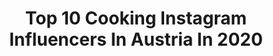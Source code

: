 ---
title: Top 10 Cooking Instagram Influencers In Austria In 2020
description: Identify the most popular Instagram accounts on inBeat.
platform: Instagram
profiles:
  - username: "nenifood"
    fullname: >-
      N E N I Restaurants
    location: "Austria"
    followers: 62389
    engagement: 136
    commentsToLikes: 0.033062
    avatar: "https://scontent-ams4-1.cdninstagram.com/v/t51.2885-19/s320x320/27573508_197246604345305_2676899098069565440_n.jpg?_nc_ht=scontent-ams4-1.cdninstagram.com&_nc_ohc=4CTutvOc5RcAX93isZ-&oh=880909085399e2ce240643e9e2024c49&oe=5EB38DBE"
    verified: false
    hashtags: "#vegetarianfood, #vegan, #humus, #neniwien"
  - username: "ich_verstehe_es_blog"
    fullname: >-
      ELISABETH KLOPF
    location: "Austria"
    followers: 7026
    engagement: 640
    commentsToLikes: 0.123116
    avatar: "https://scontent-ams4-1.cdninstagram.com/v/t51.2885-19/s320x320/91503035_1508693982633950_3588351592765587456_n.jpg?_nc_ht=scontent-ams4-1.cdninstagram.com&_nc_ohc=OEIKBxJwRIwAX93EHjI&oh=e7babe72a0ee5d1282a4817c29c881dc&oe=5EBB4F41"
    verified: false
    hashtags: "#ichversteheesblog, #reisenmitkind, #weinempfehlung, #schwarzweiss"
  - username: "shannonroseblog"
    fullname: >-
      Shannon Rose 🌹
    location: "Austria"
    followers: 6296
    engagement: 454
    commentsToLikes: 0.250031
    avatar: "https://scontent-lht6-1.cdninstagram.com/v/t51.2885-19/s320x320/87333865_1571631036309361_3076675976831172608_n.jpg?_nc_ht=scontent-lht6-1.cdninstagram.com&_nc_ohc=t_PDv5tI1oIAX_QCOMi&oh=4703c12fba78460778d6a10d2214e8fb&oe=5EB9D902"
    verified: false
    hashtags: "#fauxfurcoat, #travelblogging, #solotraveller, #yslbag"
  - username: "catharina_rf"
    fullname: >-
      
    location: "Austria"
    followers: 77024
    engagement: 461
    commentsToLikes: 0.247571
    avatar: "https://scontent-bos3-1.cdninstagram.com/v/t51.2885-19/s320x320/87233672_301045210857881_2654045452533497856_n.jpg?_nc_ht=scontent-bos3-1.cdninstagram.com&_nc_ohc=YF36oDeDaiAAX9FUfHZ&oh=a1382b1fef7fa9e9564a56ccc6b9c2e7&oe=5EBA332C"
    verified: false
    hashtags: "#familytime, #lifestyle, #interiorinspo, #meinbaellebad"
  - username: "twosisterslivinglife"
    fullname: >-
      Aɴᴛᴏɴɪᴀ﹠Nɪɴᴀ AUT/World
    location: "Austria"
    followers: 5609
    engagement: 1529
    commentsToLikes: 0.275098
    avatar: "https://scontent-ort2-1.cdninstagram.com/v/t51.2885-19/s320x320/56890535_393176574611605_3877788124583034880_n.jpg?_nc_ht=scontent-ort2-1.cdninstagram.com&_nc_ohc=uAK1mBpZYFQAX-UadGp&oh=7f6dd45885e8b4ccd8f3c4b84f45691c&oe=5EBC711F"
    verified: false
    hashtags: "#healthyfoodie, #onlyonebread, #daysofsmallthings, #greenfood"
  - username: "kathikara"
    fullname: >-
      KATHI | VIENNA LIFESTYLE VIBES
    location: "Austria"
    followers: 8862
    engagement: 704
    commentsToLikes: 0.071659
    avatar: "https://scontent-lhr8-1.cdninstagram.com/v/t51.2885-19/s320x320/91846356_684267002384969_3481808099990306816_n.jpg?_nc_ht=scontent-lhr8-1.cdninstagram.com&_nc_ohc=gSOo-2yfCxcAX9B24II&oh=d52073ab207ccc9353856d842d1d03fa&oe=5EBC89DF"
    verified: false
    hashtags: "#fashionblogger, #door, #kaffeemaschine, #mitfahren"
  - username: "coach_romana"
    fullname: >-
      Romana Ramschak (Austria)
    location: "Austria"
    followers: 33514
    engagement: 198
    commentsToLikes: 0.045343
    avatar: "https://scontent-sin6-2.cdninstagram.com/v/t51.2885-19/s320x320/76881977_2305468396224244_8091835874494382080_n.jpg?_nc_ht=scontent-sin6-2.cdninstagram.com&_nc_ohc=yoP1RQJ8FisAX87VO2u&oh=e73ea41c35ec59f658d7e116d893fada&oe=5EA2048D"
    verified: false
    hashtags: "#mentalcoaching, #fitathome, #staypositive, #highheels"
  - username: "herumfotografiert"
    fullname: >-
      Dani/S\דניאל
    location: "Austria"
    followers: 7894
    engagement: 959
    commentsToLikes: 0.030282
    avatar: "https://scontent-lhr8-1.cdninstagram.com/v/t51.2885-19/s320x320/45592008_1817262015045389_8298800796481355776_n.jpg?_nc_ht=scontent-lhr8-1.cdninstagram.com&_nc_ohc=MDAKL9DLIckAX9vcEoe&oh=8f504de069cbb0fff52328020bee3a47&oe=5EBB4321"
    verified: false
    hashtags: "#bregenz, #genf, #moss, #stuben"
  - username: "alexandragorsche"
    fullname: >-
      ALEXANDRA GORSCHE
    location: "Austria"
    followers: 24024
    engagement: 197
    commentsToLikes: 0.057288
    avatar: "https://scontent-ams4-1.cdninstagram.com/v/t51.2885-19/s320x320/66622553_925296691137437_8413168173481721856_n.jpg?_nc_ht=scontent-ams4-1.cdninstagram.com&_nc_ohc=EilgVUU8ySMAX8_gupx&oh=75f63d5dfdf867aee5c45494a670a936&oe=5EC0AE95"
    verified: false
    hashtags: "#winelover, #austria, #finedining, #gastronomie"
  - username: "ninsch.la"
    fullname: >-
      ᑎIᑎᗩ
    location: "Austria"
    followers: 6313
    engagement: 1658
    commentsToLikes: 0.023381
    avatar: "https://scontent-ams4-1.cdninstagram.com/v/t51.2885-19/s320x320/18094646_431645203868516_5848007648959528960_a.jpg?_nc_ht=scontent-ams4-1.cdninstagram.com&_nc_ohc=Vj4YzvEiNv4AX91K_qZ&oh=fd75c1e829b673a33729aa475366da03&oe=5EBCC73B"
    verified: false
    hashtags: "#runnersofinstagram, #stayathome, #adventuregroup, #climbingtour"
---